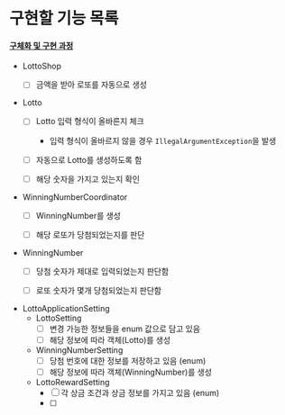 # 구현할 기능 목록

#### [구체화 및 구현 과정](./PROCESS.md)

- LottoShop
    - [ ] 금액을 받아 로또를 자동으로 생성


- Lotto
    - [ ] Lotto 입력 형식이 올바른지 체크
      - 입력 형식이 올바르지 않을 경우 `IllegalArgumentException`을 발생
    - [ ] 자동으로 Lotto를 생성하도록 함
    - [ ] 해당 숫자을 가지고 있는지 확인


- WinningNumberCoordinator
    - [ ] WinningNumber를 생성
    - [ ] 해당 로또가 당첨되었는지를 판단


- WinningNumber
    - [ ] 당첨 숫자가 제대로 입력되었는지 판단함
    - [ ] 로또 숫자가 몇개 당첨되었는지 판단함


- LottoApplicationSetting
  - LottoSetting
    - [ ] 변경 가능한 정보들을 enum 값으로 담고 있음
    - [ ] 해당 정보에 따라 객체(Lotto)를 생성
  - WinningNumberSetting
    - [ ] 당첨 번호에 대한 정보를 저장하고 있음 (enum)
    - [ ] 해당 정보에 따라 객체(WinningNumber)를 생성
  - LottoRewardSetting
    - [ ] 각 상금 조건과 상금 정보를 가지고 있음 (enum)
    - [ ] 